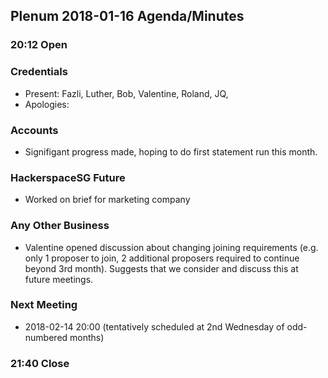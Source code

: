 ## Plenum 2018-01-16 Agenda/Minutes

### 20:12 Open

### Credentials
- Present: Fazli, Luther, Bob, Valentine, Roland, JQ, 
- Apologies:

### Accounts
- Signifigant progress made, hoping to do first statement run this month.

### HackerspaceSG Future
- Worked on brief for marketing company

### Any Other Business
- Valentine opened discussion about changing joining requirements (e.g. only 1 proposer to join, 2 additional proposers required to continue beyond 3rd month). Suggests that we consider and discuss this at future meetings.

### Next Meeting
- 2018-02-14 20:00 (tentatively scheduled at 2nd Wednesday of odd-numbered months)

### 21:40 Close
